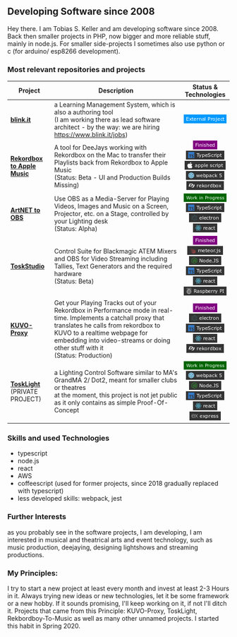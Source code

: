 ## Developing Software since 2008
Hey there. I am Tobias S. Keller and am developing software since 2008. Back then smaller projects in PHP, now bigger and more reliable stuff, mainly in node.js. For smaller side-projects I sometimes also use python or c (for arduino/ esp8266 development).

### Most relevant repositories and projects


| Project 	| Description 	| Status & Technologies 	|
|---	|---	|:---:	|
| [**blink.it**](https://www.blink.it) 	| a Learning Management System, which is also a authoring tool<br>(I am working there as lead software architect - by the way: we are hiring https://www.blink.it/jobs) 	| ![](/type-external.png) 	|
| [**Rekordbox to Apple Music**](https://github.com/kellertobias/rekordbox-to-music-playlists) 	| A tool for DeeJays working with Rekordbox on the Mac to transfer their Playlists back from Rekordbox to Apple Music  <br>  (Status: Beta - UI and Production Builds Missing) 	| ![](/type-done.png)<br>![](/tech-ts.png)<br>![](/tech-as.png)<br>![](tech-webpack5.png)<br>![](/tech-dj.png) 	|
| [**ArtNET to OBS**](https://github.com/kellertobias/artnet-to-obs) 	| Use OBS as a Media-Server for Playing Videos, Images and Music on a Screen, Projector, etc. on a Stage, controlled by your Lighting desk  <br>  (Status: Alpha) 	| ![](/type-wip.png)<br>![](/tech-ts.png)<br>![](/tech-electron.png)<br>![](/tech-react.png) 	|
| [**ToskStudio**](https://github.com/kellertobias/tosk-studio) 	| Control Suite for Blackmagic ATEM Mixers and OBS for Video Streaming including Tallies, Text Generators and the required hardware<br>  (Status: Beta) 	| ![](/type-done.png)<br>![](/tech-meteor.png)<br>![](/tech-node.png)<br>![](/tech-ts.png)<br>![](/tech-react.png)<br>![](/tech-raspberry.png) 	|
| [**KUVO-Proxy**](https://github.com/kellertobias/kuvo-proxy) 	| Get your Playing Tracks out of your Rekordbox in Performance mode in real-time. Implements a catchall proxy that translates he calls from rekordbox to KUVO to a realtime webpage for embedding into video-streams or doing other stuff with it  <br>  (Status: Production) 	| ![](/type-done.png)<br>![](/tech-electron.png)<br>![](/tech-ts.png)<br>![](/tech-react.png)<br>![](/tech-dj.png) 	|
| [**ToskLight**](https://github.com/kellertobias/tosklight)<br>(PRIVATE PROJECT) 	| a Lighting Control Software similar to MA's GrandMA 2/ Dot2, meant for smaller clubs or theatres  <br>  at the moment, this project is not jet public as it only contains as simple Proof-Of-Concept 	| ![](/type-wip.png)<br>![](/tech-webpack5.png)<br>![](/tech-node.png)<br>![](/tech-ts.png)<br>![](/tech-react.png)<br>![](/tech-express.png) 	|



### Skills and used Technologies

- typescript
- node.js
- react
- AWS
- coffeescript (used for former projects, since 2018 gradually replaced with typescript)
- less developed skills: webpack, jest

### Further Interests

as you probably see in the software projects, I am developing, I am interested in musical and theatrical arts and event technology, such as music production, deejaying, designing lightshows and streaming productions.

### My Principles:

I try to start a new project at least every month and invest at least 2-3 Hours in it. Always trying new ideas or new technologies, let it be some framework or a new hobby. If it sounds promising, I'll keep working on it, if not I'll ditch it. Projects that came from this Principle: KUVO-Proxy, ToskLight, Rekbordboy-To-Music as well as many other unnamed projects. I started this habit in Spring 2020. 

<!-- https://raster.shields.io/static/v1.png?message=webpack%205&label=&style=flat-square&color=333&logo=webpack -->
